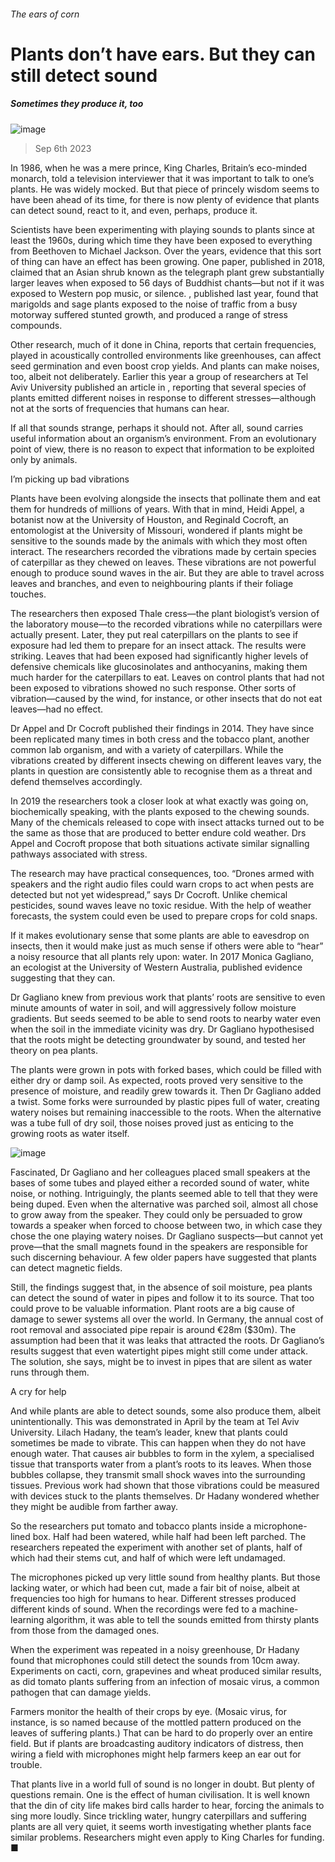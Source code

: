 ###### The ears of corn
# Plants don’t have ears. But they can still detect sound 
##### Sometimes they produce it, too 
![image](images/20230909_STD003.jpg) 
> Sep 6th 2023 
In 1986, when he was a mere prince, King Charles, Britain’s eco-minded monarch, told a television interviewer that it was important to talk to one’s plants. He was widely mocked. But that piece of princely wisdom seems to have been ahead of its time, for there is now plenty of evidence that plants can detect sound, react to it, and even, perhaps, produce it. 
Scientists have been experimenting with playing sounds to plants since at least the 1960s, during which time they have been exposed to everything from Beethoven to Michael Jackson. Over the years, evidence that this sort of thing can have an effect has been growing. One paper, published in 2018, claimed that an Asian shrub known as the telegraph plant grew substantially larger leaves when exposed to 56 days of Buddhist chants—but not if it was exposed to Western pop music, or silence. , published last year, found that marigolds and sage plants exposed to the noise of traffic from a busy motorway suffered stunted growth, and produced a range of stress compounds.
Other research, much of it done in China, reports that certain frequencies, played in acoustically controlled environments like greenhouses, can affect seed germination and even boost crop yields. And plants can make noises, too, albeit not deliberately. Earlier this year a group of researchers at Tel Aviv University published an article in , reporting that several species of plants emitted different noises in response to different stresses—although not at the sorts of frequencies that humans can hear. 
If all that sounds strange, perhaps it should not. After all, sound carries useful information about an organism’s environment. From an evolutionary point of view, there is no reason to expect that information to be exploited only by animals. 
I’m picking up bad vibrations
Plants have been evolving alongside the insects that pollinate them and eat them for hundreds of millions of years. With that in mind, Heidi Appel, a botanist now at the University of Houston, and Reginald Cocroft, an entomologist at the University of Missouri, wondered if plants might be sensitive to the sounds made by the animals with which they most often interact. The researchers recorded the vibrations made by certain species of caterpillar as they chewed on leaves. These vibrations are not powerful enough to produce sound waves in the air. But they are able to travel across leaves and branches, and even to neighbouring plants if their foliage touches.
The researchers then exposed Thale cress—the plant biologist’s version of the laboratory mouse—to the recorded vibrations while no caterpillars were actually present. Later, they put real caterpillars on the plants to see if exposure had led them to prepare for an insect attack. The results were striking. Leaves that had been exposed had significantly higher levels of defensive chemicals like glucosinolates and anthocyanins, making them much harder for the caterpillars to eat. Leaves on control plants that had not been exposed to vibrations showed no such response. Other sorts of vibration—caused by the wind, for instance, or other insects that do not eat leaves—had no effect. 
Dr Appel and Dr Cocroft published their findings in 2014. They have since been replicated many times in both cress and the tobacco plant, another common lab organism, and with a variety of caterpillars. While the vibrations created by different insects chewing on different leaves vary, the plants in question are consistently able to recognise them as a threat and defend themselves accordingly. 
In 2019 the researchers took a closer look at what exactly was going on, biochemically speaking, with the plants exposed to the chewing sounds. Many of the chemicals released to cope with insect attacks turned out to be the same as those that are produced to better endure cold weather. Drs Appel and Cocroft propose that both situations activate similar signalling pathways associated with stress.
The research may have practical consequences, too. “Drones armed with speakers and the right audio files could warn crops to act when pests are detected but not yet widespread,” says Dr Cocroft. Unlike chemical pesticides, sound waves leave no toxic residue. With the help of weather forecasts, the system could even be used to prepare crops for cold snaps.
If it makes evolutionary sense that some plants are able to eavesdrop on insects, then it would make just as much sense if others were able to “hear” a noisy resource that all plants rely upon: water. In 2017 Monica Gagliano, an ecologist at the University of Western Australia, published evidence suggesting that they can. 
Dr Gagliano knew from previous work that plants’ roots are sensitive to even minute amounts of water in soil, and will aggressively follow moisture gradients. But seeds seemed to be able to send roots to nearby water even when the soil in the immediate vicinity was dry. Dr Gagliano hypothesised that the roots might be detecting groundwater by sound, and tested her theory on pea plants. 
The plants were grown in pots with forked bases, which could be filled with either dry or damp soil. As expected, roots proved very sensitive to the presence of moisture, and readily grew towards it. Then Dr Gagliano added a twist. Some forks were surrounded by plastic pipes full of water, creating watery noises but remaining inaccessible to the roots. When the alternative was a tube full of dry soil, those noises proved just as enticing to the growing roots as water itself. 
![image](images/20230909_STD004.jpg) 

Fascinated, Dr Gagliano and her colleagues placed small speakers at the bases of some tubes and played either a recorded sound of water, white noise, or nothing. Intriguingly, the plants seemed able to tell that they were being duped. Even when the alternative was parched soil, almost all chose to grow away from the speaker. They could only be persuaded to grow towards a speaker when forced to choose between two, in which case they chose the one playing watery noises. Dr Gagliano suspects—but cannot yet prove—that the small magnets found in the speakers are responsible for such discerning behaviour. A few older papers have suggested that plants can detect magnetic fields.
Still, the findings suggest that, in the absence of soil moisture, pea plants can detect the sound of water in pipes and follow it to its source. That too could prove to be valuable information. Plant roots are a big cause of damage to sewer systems all over the world. In Germany, the annual cost of root removal and associated pipe repair is around €28m ($30m). The assumption had been that it was leaks that attracted the roots. Dr Gagliano’s results suggest that even watertight pipes might still come under attack. The solution, she says, might be to invest in pipes that are silent as water runs through them. 
A cry for help
And while plants are able to detect sounds, some also produce them, albeit unintentionally. This was demonstrated in April by the team at Tel Aviv University. Lilach Hadany, the team’s leader, knew that plants could sometimes be made to vibrate. This can happen when they do not have enough water. That causes air bubbles to form in the xylem, a specialised tissue that transports water from a plant’s roots to its leaves. When those bubbles collapse, they transmit small shock waves into the surrounding tissues. Previous work had shown that those vibrations could be measured with devices stuck to the plants themselves. Dr Hadany wondered whether they might be audible from farther away. 
So the researchers put tomato and tobacco plants inside a microphone-lined box. Half had been watered, while half had been left parched. The researchers repeated the experiment with another set of plants, half of which had their stems cut, and half of which were left undamaged. 
The microphones picked up very little sound from healthy plants. But those lacking water, or which had been cut, made a fair bit of noise, albeit at frequencies too high for humans to hear. Different stresses produced different kinds of sound. When the recordings were fed to a machine-learning algorithm, it was able to tell the sounds emitted from thirsty plants from those from the damaged ones. 
When the experiment was repeated in a noisy greenhouse, Dr Hadany found that microphones could still detect the sounds from 10cm away. Experiments on cacti, corn, grapevines and wheat produced similar results, as did tomato plants suffering from an infection of mosaic virus, a common pathogen that can damage yields. 
Farmers monitor the health of their crops by eye. (Mosaic virus, for instance, is so named because of the mottled pattern produced on the leaves of suffering plants.) That can be hard to do properly over an entire field. But if plants are broadcasting auditory indicators of distress, then wiring a field with microphones might help farmers keep an ear out for trouble. 
That plants live in a world full of sound is no longer in doubt. But plenty of questions remain. One is the effect of human civilisation. It is well known that the din of city life makes bird calls harder to hear, forcing the animals to sing more loudly. Since trickling water, hungry caterpillars and suffering plants are all very quiet, it seems worth investigating whether plants face similar problems. Researchers might even apply to King Charles for funding. ■

